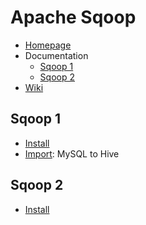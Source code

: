 # Apache Sqoop

- [Homepage](https://sqoop.apache.org/)
- Documentation
  - [Sqoop 1](https://sqoop.apache.org/docs/1.4.7/index.html)
  - [Sqoop 2](https://sqoop.apache.org/docs/1.99.7/index.html)
- [Wiki](https://cwiki.apache.org/confluence/display/SQOOP)

## Sqoop 1

- [Install](sqoop-1/001.install.md)
- [Import](sqoop-1/002.import.md): MySQL to Hive

## Sqoop 2

- [Install](sqoop-2/001.install.md)
